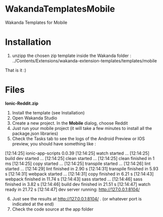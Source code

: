 # WakandaTemplatesMobile
Wakanda Templates for Mobile

# Installation

1. unzipp the chosen zip template inside the Wakanda folder : 
../Contents/Extensions/wakanda-extension-templates/templates/mobile

That is it :) 


# Files

**Ionic-Reddit.zip**

1. Install the template (see Installation)
2. Open Wakanda Studio
3. Create a new project. In the **Mobile** dialog, choose Reddit
4. Just run your mobile project (it will take a few minutes to install all the package.json libraries)
5. Check the Tasks tab to see the logs of the Android Preview or IOS preview, you should have something like :

[12:14:25]  ionic-app-scripts 0.0.39
[12:14:25]  watch started ...
[12:14:25]  build dev started ...
[12:14:25]  clean started ...
[12:14:25]  clean finished in 1 ms
[12:14:25]  copy started ...
[12:14:25]  transpile started ...
[12:14:26]  lint started ...
[12:14:29]  lint finished in 2.90 s
[12:14:31]  transpile finished in 5.93 s
[12:14:31]  webpack started ...
[12:14:31]  copy finished in 6.21 s
[12:14:43]  webpack finished in 11.74 s
[12:14:43]  sass started ...
[12:14:46]  sass finished in 3.82 s
[12:14:46]  build dev finished in 21.51 s
[12:14:47]  watch ready in 21.72 s
[12:14:47]  dev server running: http://127.0.0.1:8104/

6. Just see the results at http://127.0.0.1:8104/ . (or whatever port is indicated at the end)
7. Check the code source at the app folder


